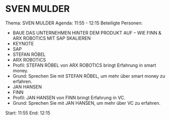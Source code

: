 # SVEN MULDER
Thema: SVEN MULDER
Agenda: 11:55 - 12:15
Beteiligte Personen:
- BAUE DAS UNTERNEHMEN HINTER DEM PRODUKT AUF – WIE FINN & ARX ROBOTICS MIT SAP SKALIEREN
- KEYNOTE
- SAP
- STEFAN RÖBEL
- ARX ROBOTICS
- Profil: STEFAN RÖBEL von ARX ROBOTICS bringt Erfahrung in smart money.
- Grund: Sprechen Sie mit STEFAN RÖBEL, um mehr über smart money zu erfahren.
- JAN HANSEN
- FINN
- Profil: JAN HANSEN von FINN bringt Erfahrung in VC.
- Grund: Sprechen Sie mit JAN HANSEN, um mehr über VC zu erfahren.

Start: 11:55
End: 12:15
